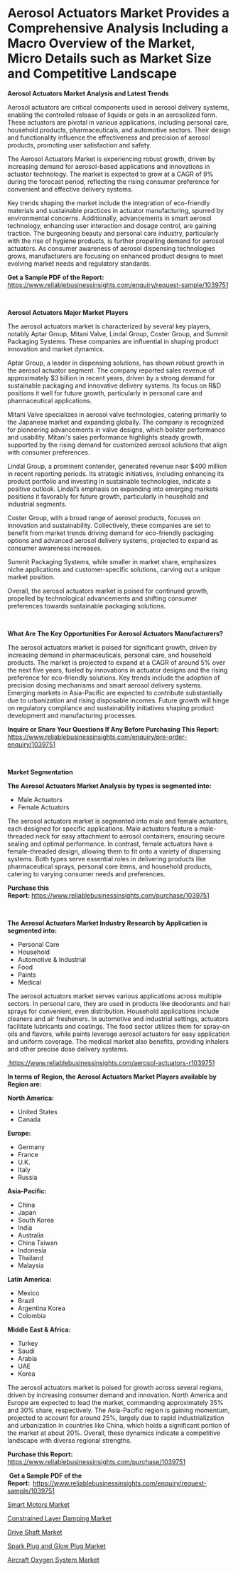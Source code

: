 <p><h1>Aerosol Actuators Market Provides a Comprehensive Analysis Including a Macro Overview of the Market, Micro Details such as Market Size and Competitive Landscape</h1></p><p><strong>Aerosol Actuators Market Analysis and Latest Trends</strong></p>
<p><p>Aerosol actuators are critical components used in aerosol delivery systems, enabling the controlled release of liquids or gels in an aerosolized form. These actuators are pivotal in various applications, including personal care, household products, pharmaceuticals, and automotive sectors. Their design and functionality influence the effectiveness and precision of aerosol products, promoting user satisfaction and safety.</p><p>The Aerosol Actuators Market is experiencing robust growth, driven by increasing demand for aerosol-based applications and innovations in actuator technology. The market is expected to grow at a CAGR of 9% during the forecast period, reflecting the rising consumer preference for convenient and effective delivery systems. </p><p>Key trends shaping the market include the integration of eco-friendly materials and sustainable practices in actuator manufacturing, spurred by environmental concerns. Additionally, advancements in smart aerosol technology, enhancing user interaction and dosage control, are gaining traction. The burgeoning beauty and personal care industry, particularly with the rise of hygiene products, is further propelling demand for aerosol actuators. As consumer awareness of aerosol dispensing technologies grows, manufacturers are focusing on enhanced product designs to meet evolving market needs and regulatory standards.</p></p>
<p><strong>Get a Sample PDF of the Report:&nbsp;</strong> <a href="https://www.reliablebusinessinsights.com/enquiry/request-sample/1039751?utm_campaign=1117&utm_medium=2&utm_source=Github&utm_content=ia&utm_term=16022025&utm_id=aerosol-actuators">https://www.reliablebusinessinsights.com/enquiry/request-sample/1039751</a></p>
<p>&nbsp;</p>
<p><strong>Aerosol Actuators Major Market Players</strong></p>
<p><p>The aerosol actuators market is characterized by several key players, notably Aptar Group, Mitani Valve, Lindal Group, Coster Group, and Summit Packaging Systems. These companies are influential in shaping product innovation and market dynamics.</p><p>Aptar Group, a leader in dispensing solutions, has shown robust growth in the aerosol actuator segment. The company reported sales revenue of approximately $3 billion in recent years, driven by a strong demand for sustainable packaging and innovative delivery systems. Its focus on R&D positions it well for future growth, particularly in personal care and pharmaceutical applications.</p><p>Mitani Valve specializes in aerosol valve technologies, catering primarily to the Japanese market and expanding globally. The company is recognized for pioneering advancements in valve designs, which bolster performance and usability. Mitani's sales performance highlights steady growth, supported by the rising demand for customized aerosol solutions that align with consumer preferences.</p><p>Lindal Group, a prominent contender, generated revenue near $400 million in recent reporting periods. Its strategic initiatives, including enhancing its product portfolio and investing in sustainable technologies, indicate a positive outlook. Lindal’s emphasis on expanding into emerging markets positions it favorably for future growth, particularly in household and industrial segments.</p><p>Coster Group, with a broad range of aerosol products, focuses on innovation and sustainability. Collectively, these companies are set to benefit from market trends driving demand for eco-friendly packaging options and advanced aerosol delivery systems, projected to expand as consumer awareness increases.</p><p>Summit Packaging Systems, while smaller in market share, emphasizes niche applications and customer-specific solutions, carving out a unique market position.</p><p>Overall, the aerosol actuators market is poised for continued growth, propelled by technological advancements and shifting consumer preferences towards sustainable packaging solutions.</p></p>
<p>&nbsp;</p>
<p><strong>What Are The Key Opportunities For Aerosol Actuators Manufacturers?</strong></p>
<p><p>The aerosol actuators market is poised for significant growth, driven by increasing demand in pharmaceuticals, personal care, and household products. The market is projected to expand at a CAGR of around 5% over the next five years, fueled by innovations in actuator designs and the rising preference for eco-friendly solutions. Key trends include the adoption of precision dosing mechanisms and smart aerosol delivery systems. Emerging markets in Asia-Pacific are expected to contribute substantially due to urbanization and rising disposable incomes. Future growth will hinge on regulatory compliance and sustainability initiatives shaping product development and manufacturing processes.</p></p>
<p><strong>Inquire or Share Your Questions If Any Before Purchasing This Report:</strong> <a href="https://www.reliablebusinessinsights.com/enquiry/pre-order-enquiry/1039751?utm_campaign=1117&utm_medium=2&utm_source=Github&utm_content=ia&utm_term=16022025&utm_id=aerosol-actuators">https://www.reliablebusinessinsights.com/enquiry/pre-order-enquiry/1039751</a></p>
<p>&nbsp;</p>
<p><strong>Market Segmentation</strong></p>
<p><strong>The Aerosol Actuators Market Analysis by types is segmented into:</strong></p>
<p><ul><li>Male Actuators</li><li>Female Actuators</li></ul></p>
<p><p>The aerosol actuators market is segmented into male and female actuators, each designed for specific applications. Male actuators feature a male-threaded neck for easy attachment to aerosol containers, ensuring secure sealing and optimal performance. In contrast, female actuators have a female-threaded design, allowing them to fit onto a variety of dispensing systems. Both types serve essential roles in delivering products like pharmaceutical sprays, personal care items, and household products, catering to varying consumer needs and preferences.</p></p>
<p><strong>Purchase this Report:&nbsp;</strong><a href="https://www.reliablebusinessinsights.com/purchase/1039751?utm_campaign=1117&utm_medium=2&utm_source=Github&utm_content=ia&utm_term=16022025&utm_id=aerosol-actuators">https://www.reliablebusinessinsights.com/purchase/1039751</a></p>
<p>&nbsp;</p>
<p><strong>The Aerosol Actuators Market Industry Research by Application is segmented into:</strong></p>
<p><ul><li>Personal Care</li><li>Household</li><li>Automotive & Industrial</li><li>Food</li><li>Paints</li><li>Medical</li></ul></p>
<p><p>The aerosol actuators market serves various applications across multiple sectors. In personal care, they are used in products like deodorants and hair sprays for convenient, even distribution. Household applications include cleaners and air fresheners. In automotive and industrial settings, actuators facilitate lubricants and coatings. The food sector utilizes them for spray-on oils and flavors, while paints leverage aerosol actuators for easy application and uniform coverage. The medical market also benefits, providing inhalers and other precise dose delivery systems.</p></p>
<p><a href="https://www.reliablebusinessinsights.com/aerosol-actuators-r1039751?utm_campaign=1117&utm_medium=2&utm_source=Github&utm_content=ia&utm_term=16022025&utm_id=aerosol-actuators">&nbsp;https://www.reliablebusinessinsights.com/aerosol-actuators-r1039751</a></p>
<p><strong>In terms of Region, the Aerosol Actuators Market Players available by Region are:</strong></p>
<p>
    <p> <strong> North America: </strong>
        <ul>
            <li>United States</li>
            <li>Canada</li>
        </ul>
        </p> 
    <p> <strong> Europe: </strong>
        <ul>
            <li>Germany</li>
            <li>France</li>
            <li>U.K.</li>
            <li>Italy</li>
            <li>Russia</li>
        </ul>
        </p> 
    <p> <strong> Asia-Pacific: </strong>
        <ul>
            <li>China</li>
            <li>Japan</li>
            <li>South Korea</li>
            <li>India</li>
            <li>Australia</li>
            <li>China Taiwan</li>
            <li>Indonesia</li>
            <li>Thailand</li>
            <li>Malaysia</li>
        </ul>
        </p> 
    <p> <strong> Latin America: </strong>
        <ul>
            <li>Mexico</li>
            <li>Brazil</li>
            <li>Argentina Korea</li>
            <li>Colombia</li>
        </ul>
        </p> 
    <p> <strong> Middle East & Africa: </strong>
        <ul>
            <li>Turkey</li>
            <li>Saudi</li>
            <li>Arabia</li>
            <li>UAE</li>
            <li>Korea</li>
        </ul>
    </p>
    </p>
<p><p>The aerosol actuators market is poised for growth across several regions, driven by increasing consumer demand and innovation. North America and Europe are expected to lead the market, commanding approximately 35% and 30% share, respectively. The Asia-Pacific region is gaining momentum, projected to account for around 25%, largely due to rapid industrialization and urbanization in countries like China, which holds a significant portion of the market at about 20%. Overall, these dynamics indicate a competitive landscape with diverse regional strengths.</p></p>
<p><strong>Purchase this Report: </strong><a href="https://www.reliablebusinessinsights.com/purchase/1039751?utm_campaign=1117&utm_medium=2&utm_source=Github&utm_content=ia&utm_term=16022025&utm_id=aerosol-actuators">https://www.reliablebusinessinsights.com/purchase/1039751</a></p>
<p>&nbsp;<strong>Get a Sample PDF of the Report:&nbsp;&nbsp;</strong><a href="https://www.reliablebusinessinsights.com/enquiry/request-sample/1039751?utm_campaign=1117&utm_medium=2&utm_source=Github&utm_content=ia&utm_term=16022025&utm_id=aerosol-actuators">https://www.reliablebusinessinsights.com/enquiry/request-sample/1039751</a></p>
<p><strong></strong></p>
<p><p><a href="https://github.com/krulicfidura/Market-Research-Report-List-1/blob/main/smart-motors-market.md?utm_campaign=1117&utm_medium=2&utm_source=Github&utm_content=ia&utm_term=16022025&utm_id=aerosol-actuators">Smart Motors Market</a></p><p><a href="https://github.com/shewlisapsai/Market-Research-Report-List-1/blob/main/constrained-layer-damping-market.md?utm_campaign=1117&utm_medium=2&utm_source=Github&utm_content=ia&utm_term=16022025&utm_id=aerosol-actuators">Constrained Layer Damping Market</a></p><p><a href="https://github.com/vassihucz/Market-Research-Report-List-1/blob/main/drive-shaft-market.md?utm_campaign=1117&utm_medium=2&utm_source=Github&utm_content=ia&utm_term=16022025&utm_id=aerosol-actuators">Drive Shaft Market</a></p><p><a href="https://github.com/dibesnayee/Market-Research-Report-List-1/blob/main/spark-plug-and-glow-plug-market.md?utm_campaign=1117&utm_medium=2&utm_source=Github&utm_content=ia&utm_term=16022025&utm_id=aerosol-actuators">Spark Plug and Glow Plug Market</a></p><p><a href="https://github.com/denbelnmer50/Market-Research-Report-List-1/blob/main/aircraft-oxygen-system-market.md?utm_campaign=1117&utm_medium=2&utm_source=Github&utm_content=ia&utm_term=16022025&utm_id=aerosol-actuators">Aircraft Oxygen System Market</a></p></p>